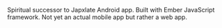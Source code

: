 Spiritual successor to Japxlate Android app. Built with Ember JavaScript framework. Not yet an actual mobile app but rather a web app.
